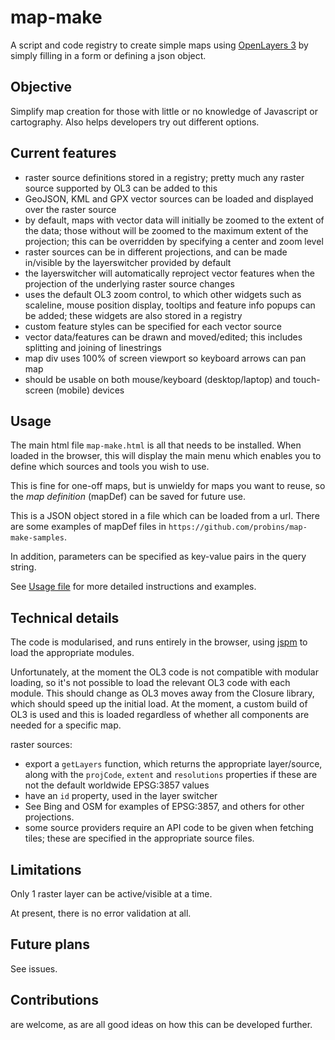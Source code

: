 # map-make

A script and code registry to create simple maps using [OpenLayers 3](http://www.openlayers.org) by simply filling in a form or defining a json object.

## Objective

Simplify map creation for those with little or no knowledge of Javascript or cartography.
Also helps developers try out different options.

## Current features

- raster source definitions stored in a registry; pretty much any raster source supported by OL3 can be added to this
- GeoJSON, KML and GPX vector sources can be loaded and displayed over the raster source
- by default, maps with vector data will initially be zoomed to the extent of the data;
  those without will be zoomed to the maximum extent of the projection;
  this can be overridden by specifying a center and zoom level
- raster sources can be in different projections, and can be made in/visible by the layerswitcher provided by default
- the layerswitcher will automatically reproject vector features when the projection of the underlying raster source changes
- uses the default OL3 zoom control, to which other widgets such as scaleline, mouse position display, tooltips and feature info popups can be added; these widgets are also stored in a registry
- custom feature styles can be specified for each vector source
- vector data/features can be drawn and moved/edited; this includes splitting and joining of linestrings
- map div uses 100% of screen viewport so keyboard arrows can pan map
- should be usable on both mouse/keyboard (desktop/laptop) and touch-screen (mobile) devices

## Usage

The main html file `map-make.html` is all that needs to be installed. When loaded in the browser, this will display the main menu which enables you to define which sources and tools you wish to use.

This is fine for one-off maps, but is unwieldy for maps you want to reuse, so the *map definition* (mapDef) can be saved for future use.

This is a JSON object stored in a file which can be loaded from a url. There are some examples of mapDef files in `https://github.com/probins/map-make-samples`.

In addition, parameters can be specified as key-value pairs in the query string.

See [Usage file](usage.md) for more detailed instructions and examples.

## Technical details

The code is modularised, and runs entirely in the browser, using [jspm](http://jspm.io/) to load the appropriate modules.

Unfortunately, at the moment the OL3 code is not compatible with modular loading, so it's not possible to load the relevant OL3 code with each module. This should change as OL3 moves away from the Closure library, which should speed up the initial load. At the moment, a custom build of OL3 is used and this is loaded regardless of whether all components are needed for a specific map.

raster sources:
- export a `getLayers` function, which returns the appropriate layer/source, along with the `projCode`, `extent` and `resolutions` properties if these are not the default worldwide EPSG:3857 values
- have an `id` property, used in the layer switcher
- See Bing and OSM for examples of EPSG:3857, and others for other projections.
- some source providers require an API code to be given when fetching tiles; these are specified in the appropriate source files.

## Limitations

Only 1 raster layer can be active/visible at a time.

At present, there is no error validation at all.

## Future plans

See issues.

## Contributions

are welcome, as are all good ideas on how this can be developed further.
